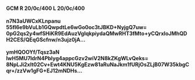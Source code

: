 #### GCM R 20/0c/400 L 20/0c/400
**n7N3aUWCxKLnpanu**<br/>**55fI6e9bVuLb1GQwpdtLe6wGo0oc3tJBKD+NyjgQ7uw=**<br/>**0pG2qs2y4wfSHiKR9EdAuzVglqkpiydaQMwRHT3fMto+yCQrxloJMhQDH2CES/QEqGScfnw/n3ujz0jA...**<br/><br/>
**ymHQOOYf/Tqsz3aN**<br/>**lwH5MU7ldrN4Pblyg4appcGzv2wiV2N8kZKgWLvQeks=**<br/>**8NpLJi2xlt02Cv+Ewt4KNU5KgEzw81aRuNaJkm1fURjOsZLjB07W35kbgCqr+/zzVw1gFG+EJ12mNDHs...**